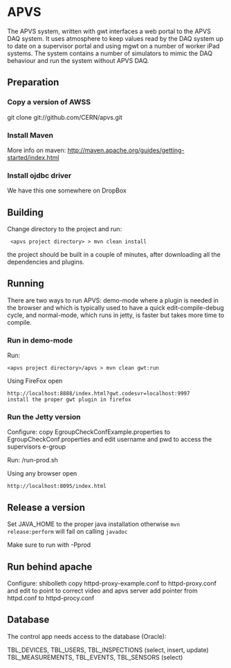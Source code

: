 # APVS

The APVS system, written with gwt interfaces a web portal to the APVS DAQ system.
It uses atmosphere to keep values read by the DAQ system up to date on a supervisor
portal and using mgwt on a number of worker iPad systems. The system contains a number
of simulators to mimic the DAQ behaviour and run the system without APVS DAQ.

## Preparation

### Copy a version of AWSS

   git clone git://github.com/CERN/apvs.git

### Install Maven

More info on maven: http://maven.apache.org/guides/getting-started/index.html 

### Install ojdbc driver

We have this one somewhere on DropBox

## Building

Change directory to the project and run:

	 <apvs project directory> > mvn clean install
	
the project should be built in a couple of minutes, after downloading all the dependencies and plugins. 


## Running

There are two ways to run APVS: demo-mode where a plugin is needed in the browser and which is typically used 
to have a quick edit-compile-debug cycle, and normal-mode, which runs in jetty, is faster but takes more time
to compile. 

### Run in demo-mode

Run:

	<apvs project directory>/apvs > mvn clean gwt:run
	
Using FireFox open 

	http://localhost:8888/index.html?gwt.codesvr=localhost:9997
	install the proper gwt plugin in firefox

### Run the Jetty version

Configure:
	copy EgroupCheckConfExample.properties to EgroupCheckConf.properties and edit username and pwd to access the supervisors e-group

Run:
	<apvs project directory>/run-prod.sh

Using any browser open

	http://localhost:8095/index.html


## Release a version

Set JAVA_HOME to the proper java installation otherwise `mvn release:perform` will fail on calling `javadoc`

Make sure to run with -Pprod


## Run behind apache

Configure:
        shibolleth
	copy httpd-proxy-example.conf to httpd-proxy.conf and edit to point to correct video and apvs server
	add pointer from httpd.conf to httpd-procy.conf


## Database

The control app needs access to the database (Oracle):

TBL_DEVICES, TBL_USERS, TBL_INSPECTIONS (select, insert, update)
TBL_MEASUREMENTS, TBL_EVENTS, TBL_SENSORS (select)


